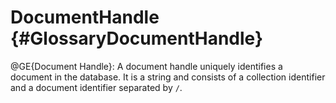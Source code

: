 DocumentHandle {#GlossaryDocumentHandle}
========================================

@GE{Document Handle}: A document handle uniquely identifies a document
in the database. It is a string and consists of a collection
identifier and a document identifier separated by `/`.
